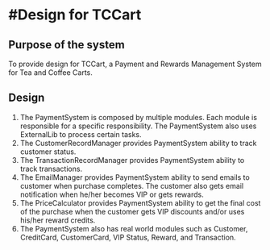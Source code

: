 #Design for TCCart 
=============
## Purpose of the system
To provide  design for TCCart, a Payment and Rewards Management System for Tea and Coffee Carts.

## Design
1. The PaymentSystem is composed by multiple modules. Each module is responsible for a specific responsibility. The PaymentSystem also uses ExternalLib to process certain tasks.
2. The CustomerRecordManager provides PaymentSystem ability to track customer status.
3. The TransactionRecordManager provides PaymentSystem ability to track transactions.
4. The EmailManager provides PaymentSystem ability to send emails to customer when purchase completes. The customer also gets email notification when he/her becomes VIP or gets rewards.
5. The PriceCalculator provides PaymentSystem ability to get the final cost of the purchase when the customer gets VIP discounts and/or uses his/her reward credits.
6. The PaymentSystem also has real world modules such as Customer, CreditCard, CustomerCard, VIP Status, Reward, and Transaction.



